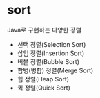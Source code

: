 # sort
Java로 구현하는 다양한 정렬
- 선택 정렬(Selection Sort)
- 삽입 정렬(Insertion Sort)
- 버블 정렬(Bubble Sort)
- 합병(병합) 정렬(Merge Sort)
- 힙 정렬(Heap Sort)
- 퀵 정렬(Quick Sort)
